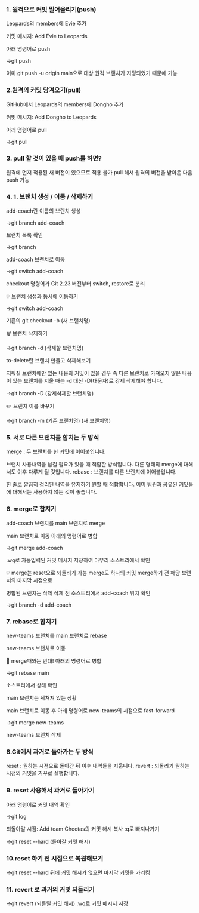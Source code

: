 ### 1. 원격으로 커밋 밀어올리기(push)

Leopards의 members에 Evie 추가

커밋 메시지: Add Evie to Leopards

아래 명령어로 push

->git push


이미 git push -u origin main으로 대상 원격 브랜치가 지정되었기 때문에 가능

### 2.원격의 커밋 당겨오기(pull)

GitHub에서 Leopards의 members에 Dongho 추가

커밋 메시지: Add Dongho to Leopards

아래 명령어로 pull

->git pull

### 3. pull 할 것이 있을 때 push를 하면?

원격에 먼저 적용된 새 버전이 있으므로 적용 불가
pull 해서 원격의 버전을 받아온 다음 push 가능

### 4. 1. 브랜치 생성 / 이동 / 삭제하기
add-coach란 이름의 브랜치 생성

->git branch add-coach

브랜치 목록 확인

->git branch

add-coach 브랜치로 이동

->git switch add-coach

checkout 명령어가 Git 2.23 버전부터 switch, restore로 분리

💡 브랜치 생성과 동시에 이동하기

->git switch add-coach

기존의 git checkout -b (새 브랜치명)

🗑 브랜치 삭제하기

->git branch -d (삭제할 브랜치명)

to-delete란 브랜치 만들고 삭제해보기

지워질 브랜치에만 있는 내용의 커밋이 있을 경우
즉 다른 브랜치로 가져오지 않은 내용이 있는 브랜치를 지울 때는
-d 대신 -D(대문자)로 강제 삭제해야 합니다.

->git branch -D (강제삭제할 브랜치명)

✏️ 브랜치 이름 바꾸기

->git branch -m (기존 브랜치명) (새 브랜치명)

### 5. 서로 다른 브랜치를 합치는 두 방식
merge : 두 브랜치를 한 커밋에 이어붙입니다.

브랜치 사용내역을 남길 필요가 있을 때 적합한 방식입니다.
다른 형태의 merge에 대해서도 이후 다루게 될 것입니다.
rebase : 브랜치를 다른 브랜치에 이어붙입니다.

한 줄로 깔끔히 정리된 내역을 유지하기 원할 때 적합합니다.
이미 팀원과 공유된 커밋들에 대해서는 사용하지 않는 것이 좋습니다.

### 6. merge로 합치기
add-coach 브랜치를 main 브랜치로 merge

main 브랜치로 이동
아래의 명령어로 병합

->git merge add-coach

:wq로 자동입력된 커밋 메시지 저장하여 마무리
소스트리에서 확인

💡 merge는 reset으로 되돌리기 가능
merge도 하나의 커밋
merge하기 전 해당 브랜치의 마지막 시점으로

병합된 브랜치는 삭제
삭제 전 소스트리에서 add-coach 위치 확인

->git branch -d add-coach


### 7. rebase로 합치기
new-teams 브랜치를 main 브랜치로 rebase

new-teams 브랜치로 이동

🛑 merge때와는 반대!
아래의 명령어로 병합

->git rebase main

소스트리에서 상태 확인

main 브랜치는 뒤쳐져 있는 상황

main 브랜치로 이동 후 아래 명령어로 new-teams의 시점으로 fast-forward

->git merge new-teams

new-teams 브랜치 삭제

### 8.Git에서 과거로 돌아가는 두 방식
reset : 원하는 시점으로 돌아간 뒤 이후 내역들을 지웁니다.
revert : 되돌리기 원하는 시점의 커밋을 거꾸로 실행합니다.

### 9. reset 사용해서 과거로 돌아가기
아래 명령어로 커밋 내역 확인

->git log

되돌아갈 시점: Add team Cheetas의 커밋 해시 복사
:q로 빠져나가기

->git reset --hard (돌아갈 커밋 해시)

### 10.reset 하기 전 시점으로 복원해보기

->git reset --hard
 뒤에 커밋 해시가 없으면 마지막 커밋을 가리킴
 
 ### 11. revert 로 과거의 커밋 되돌리기
 
 ->git revert (되돌릴 커밋 해시)
 :wq로 커밋 메시지 저장
